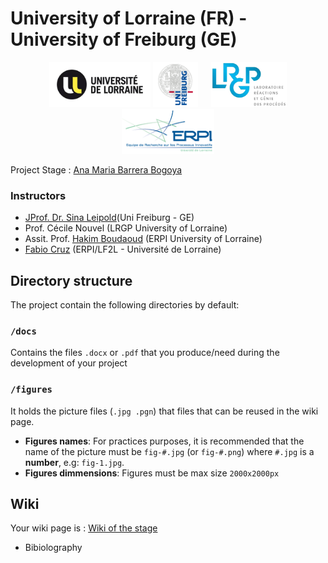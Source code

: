 # University of Lorraine (FR) -  University of Freiburg (GE)

<p align="center">
  <img src="https://github.com/LF2L/GF-Ana/blob/master/figures/Logos/UL.png" height="72px">
  <img src="https://github.com/LF2L/GF-Ana/blob/master/figures/Logos/Univ-Freiburg.png" height="72px"> &emsp;
  <img src="https://github.com/LF2L/GF-Ana/blob/master/figures/Logos/LGRP.png" height="72px">
  <img src="https://github.com/LF2L/GF-Ana/blob/master/figures/Logos/ERPI.png" height="72px">
</p>




Project Stage : [Ana Maria Barrera Bogoya](mailto:anamaria.barrera-bogoya8@etu.univ-lorraine.fr) 

### Instructors
- [JProf. Dr. Sina Leipold](https://www.transition.uni-freiburg.de/team-1/cv-sina-leipold)(Uni Freiburg - GE)	
- Prof. Cécile Nouvel (LRGP University of Lorraine) 
- Assit. Prof. [Hakim Boudaoud](https://erpi.univ-lorraine.fr/people/Hakim-Boudaoud/) (ERPI University of Lorraine)
- [Fabio Cruz](https://erpi.univ-lorraine.fr/people/Fabio-Cruz/) (ERPI/LF2L - Université de Lorraine)



## Directory structure
The project contain the following directories by default:

### `/docs`
Contains the files  `.docx` or `.pdf` that you produce/need during the development of your project 

### `/figures`
It holds the picture files (`.jpg .pgn`) that files that can be reused in the wiki page.

- **Figures names**: For practices purposes, it is recommended that the name of the picture must be `fig-#.jpg` (or `fig-#.png`)  where `#.jpg` is a **number**, e.g: `fig-1.jpg`.
- **Figures dimmensions**: Figures must be max size `2000x2000px`



## Wiki
Your wiki page is : [Wiki of the stage](https://github.com/LF2L/GF-Ana/wiki)
- Bibiolography

